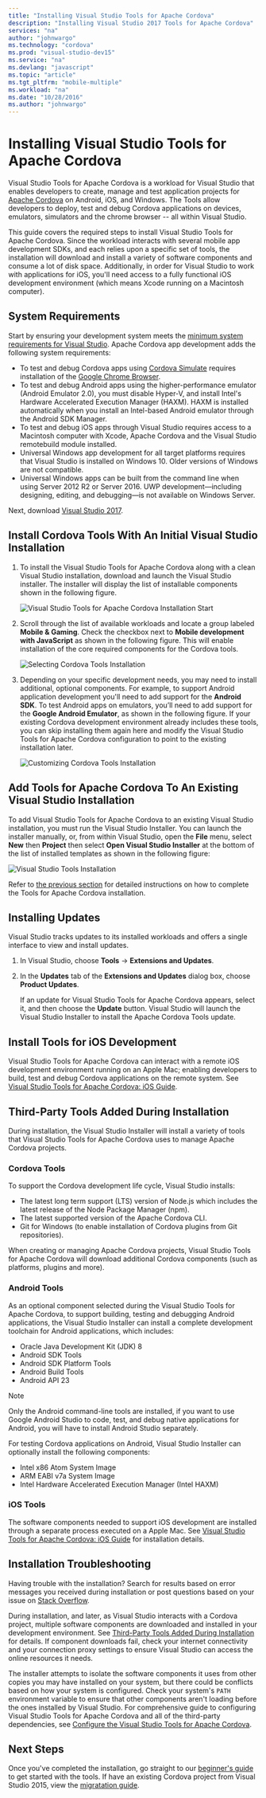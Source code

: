 ```yaml
---
title: "Installing Visual Studio Tools for Apache Cordova"
description: "Installing Visual Studio 2017 Tools for Apache Cordova"
services: "na"
author: "johnwargo"
ms.technology: "cordova"
ms.prod: "visual-studio-dev15"
ms.service: "na"
ms.devlang: "javascript"
ms.topic: "article"
ms.tgt_pltfrm: "mobile-multiple"
ms.workload: "na"
ms.date: "10/28/2016"
ms.author: "johnwargo"
---
```


# Installing Visual Studio Tools for Apache Cordova

Visual Studio Tools for Apache Cordova is a workload for Visual Studio that enables developers to create, manage and test application projects for [Apache Cordova](https://cordova.apache.org/) on Android, iOS, and Windows. The Tools allow developers to deploy, test and debug Cordova applications on devices, emulators, simulators and the chrome browser -- all within Visual Studio.

This guide covers the required steps to install Visual Studio Tools for Apache Cordova. Since the workload interacts with several mobile app development SDKs, and each relies upon a specific set of tools, the installation will download and install a variety of software components and consume a lot of disk space. Additionally, in order for Visual Studio to work with applications for iOS, you'll need access to a fully functional iOS development environment (which means Xcode running on a Macintosh computer).

## System Requirements

Start by ensuring your development system meets the [minimum system requirements for Visual Studio](https://www.visualstudio.com/en-us/productinfo/vs2017-system-requirements-vs). Apache Cordova app development adds the following system requirements:

+ To test and debug Cordova apps using [Cordova Simulate](simulate-in-browser.md) requires installation of the [Google Chrome Browser](https://www.google.com/chrome/).
+ To test and debug Android apps using the higher-performance emulator (Android Emulator 2.0), you must disable Hyper-V, and install Intel's Hardware Accelerated Execution Manager (HAXM). HAXM is installed automatically when you install an Intel-based Android emulator through the Android SDK Manager.
+ To test and debug iOS apps through Visual Studio requires access to a Macintosh computer with Xcode, Apache Cordova and the Visual Studio remotebuild module installed.
+ Universal Windows app development for all target platforms requires that Visual Studio is installed on Windows 10. Older versions of Windows are not compatible.
+ Universal Windows apps can be built from the command line when using Server 2012 R2 or Server 2016. UWP development—including designing, editing, and debugging—is not available on Windows Server.

Next, download [Visual Studio 2017](https://www.visualstudio.com/vs/visual-studio-2017-rc/).

## <a id="install"></a>Install Cordova Tools With An Initial Visual Studio Installation

1.	To install the Visual Studio Tools for Apache Cordova along with a clean Visual Studio installation, download and launch the Visual Studio installer. The installer will display the list of installable components shown in the following figure.

	![Visual Studio Tools for Apache Cordova Installation Start](media/vs-taco-2017-install/vs-install-01.png)

2.	Scroll through the list of available workloads and locate a group labeled **Mobile & Gaming**. Check the checkbox next to **Mobile development with JavaScript** as shown in the following figure. This will enable installation of the core required components for the Cordova tools.

	![Selecting Cordova Tools Installation](media/vs-taco-2017-install/vs-install-02.png)

3.	Depending on your specific development needs, you may need to install additional, optional components. For example, to support Android application development you'll need to add support for the **Android SDK**. To test Android apps on emulators, you’ll need to add support for the **Google Android Emulator**, as shown in the following figure. If your existing Cordova development environment already includes these tools, you can skip installing them again here and modify the Visual Studio Tools for Apache Cordova configuration to point to the existing installation later.

	![Customizing Cordova Tools Installation](media/vs-taco-2017-install/vs-install-03.png)

## Add Tools for Apache Cordova To An Existing Visual Studio Installation

To add Visual Studio Tools for Apache Cordova to an existing Visual Studio installation, you must run the Visual Studio Installer. You can launch the installer manually, or, from within Visual Studio, open the **File** menu, select **New** then **Project** then select **Open Visual Studio Installer** at the bottom of the list of installed templates as shown in the following figure:

![Visual Studio Tools Installation](media/vs-taco-2017-install/vs-install-04.png)

Refer to [the previous section](#install) for detailed instructions on how to complete the Tools for Apache Cordova installation.

## Installing Updates

Visual Studio tracks updates to its installed workloads and offers a single interface to view and install updates.

1.	In Visual Studio, choose **Tools** -> **Extensions and Updates**.
2.	In the **Updates** tab of the **Extensions and Updates** dialog box, choose **Product Updates**.

	If an update for Visual Studio Tools for Apache Cordova appears, select it, and then choose the **Update** button. Visual Studio will launch the Visual Studio Installer to install the Apache Cordova Tools update.

## Install Tools for iOS Development

Visual Studio Tools for Apache Cordova can interact with a remote iOS development environment running on an Apple Mac; enabling developers to build, test and debug Cordova applications on the remote system. See [Visual Studio Tools for Apache Cordova: iOS Guide](ios-guide.md).

## <a id="third-party-tools"></a>Third-Party Tools Added During Installation

During installation, the Visual Studio Installer will install a variety of tools that Visual Studio Tools for Apache Cordova uses to manage Apache Cordova projects.

### Cordova Tools

To support the Cordova development life cycle, Visual Studio installs:

+ The latest long term support (LTS) version of Node.js which includes the latest release of the Node Package Manager (npm).
+ The latest supported version of the Apache Cordova CLI.
+ Git for Windows (to enable installation of Cordova plugins from Git repositories).

When creating or managing Apache Cordova projects, Visual Studio Tools for Apache Cordova will download additional Cordova components (such as platforms, plugins and more).

### Android Tools

As an optional component selected during the Visual Studio Tools for Apache Cordova, to support building, testing and debugging Android applications, the Visual Studio Installer can install a complete development toolchain for Android applications, which includes:

+ Oracle Java Development Kit (JDK) 8
+ Android SDK Tools
+ Android SDK Platform Tools
+ Android Build Tools
+ Android API 23

> [!NOTE]
> Only the Android command-line tools are installed, if you want to use Google Android Studio to code, test, and debug native applications for Android, you will have to install Android Studio separately.

For testing Cordova applications on Android, Visual Studio Installer can optionally install the following components:

+ Intel x86 Atom System Image
+ ARM EABI v7a System Image
+ Intel Hardware Accelerated Execution Manager (Intel HAXM)

### iOS Tools

The software components needed to support iOS development are installed through a separate process executed on a Apple Mac. See [Visual Studio Tools for Apache Cordova: iOS Guide](ios-guide.md) for installation details.

## <a name="troubleshooting"></a>Installation Troubleshooting

Having trouble with the installation? Search for results based on error messages you received during installation or post questions based on your issue on [Stack Overflow](http://stackoverflow.com/questions/tagged/visual-studio-cordova).

During installation, and later, as Visual Studio interacts with a Cordova project, multiple software components are downloaded and installed in your development environment. See [Third-Party Tools Added During Installation](#third-party-tools) for details. If component downloads fail, check your internet connectivity and your connection proxy settings to ensure Visual Studio can access the online resources it needs.

The installer attempts to isolate the software components it uses from other copies you may have installed on your system, but there could be conflicts based on how your system is configured. Check your system's `PATH` environment variable to ensure that other components aren't loading before the ones installed by Visual Studio. For comprehensive guide to configuring Visual Studio Tools for Apache Cordova and all of the third-party dependencies, see [Configure the Visual Studio Tools for Apache Cordova](../tips-workarounds/configuration-tips.md).

## Next Steps

Once you've completed the installation, go straight to our [beginner's guide](build-your-first-app.md) to get started with the tools. If have an existing Cordova project from Visual Studio 2015, view the [migratation guide](migrate-from-visual-studio-2015.md).
